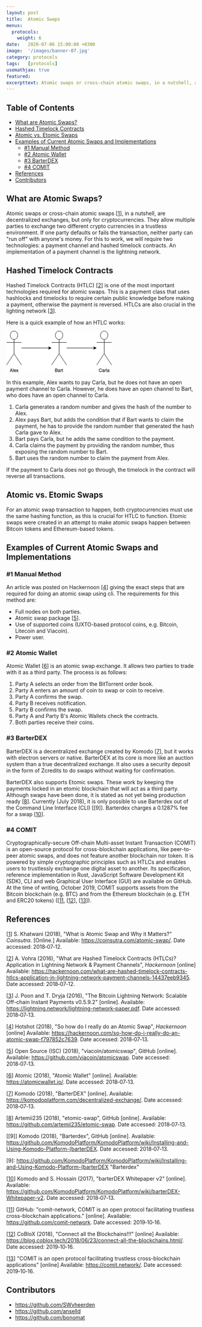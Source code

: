 ```yaml
---
layout: post
title:  Atomic Swaps
menus:
  protocols:
    weight: 6
date:   2020-07-06 15:00:00 +0300
image:  '/images/banner-07.jpg'
category: protocols
tags:   [protocols]
usemathjax: true
featured:
excerpttext: Atomic swaps or cross-chain atomic swaps, in a nutshell, are decentralized exchanges, but only for cryptocurrencies.
---
```


## Table of Contents

- [What are Atomic Swaps?](#what-are-atomic-swaps)
- [Hashed Timelock Contracts](#hashed-timelock-contracts)
- [Atomic vs. Etomic Swaps](#atomic-vs-etomic-swaps)
- [Examples of Current Atomic Swaps and Implementations](#examples-of-current-atomic-swaps-and-implementations)
  - [#1 Manual Method](#1-manual-method)
  - [#2 Atomic Wallet](#2-atomic-wallet)
  - [#3 BarterDEX](#3-barterdex)
  - [#4 COMIT](#4-comit)
- [References](#references)
- [Contributors](#contributors)


## What are Atomic Swaps?

Atomic swaps or cross-chain atomic swaps [[1]], in a nutshell, are decentralized
exchanges, but only for cryptocurrencies. They allow multiple parties to exchange two different crypto currencies in a
trustless environment. If one party defaults or fails the transaction, neither party can "run off" with anyone's
money. For this to work, we will require two technologies: a payment channel and hashed timelock contracts. An
implementation of a payment channel is the lightning network.

## Hashed Timelock Contracts

Hashed Timelock Contracts (HTLC) [[2]] is one of the most important technologies required for atomic swaps. This is a
payment class that uses hashlocks and timelocks to require certain public knowledge before making a payment, otherwise
the payment is reversed. HTLCs are also
crucial in the lighting network [[3]].

Here is a quick example of how an HTLC works:

![alt](sources/Characters.png)

In this example, Alex wants to pay Carla, but he does not have an open payment channel to Carla. However, he does have an
open channel to Bart, who does have an open channel to Carla.

1. Carla generates a random number and gives the hash of the number to Alex.
2. Alex pays Bart, but adds the condition that if Bart wants to claim the payment, he has to provide the random number
that generated the hash Carla gave to Alex.
3. Bart pays Carla, but he adds the same condition to the payment.
4. Carla claims the payment by providing the random number, thus exposing the random number to Bart.
5. Bart uses the random number to claim the payment from Alex.

If the payment to Carla does not go through, the timelock in the contract will reverse all transactions.

## Atomic vs. Etomic Swaps

For an atomic swap transaction to happen, both cryptocurrencies must use the same hashing function, as this is crucial
for HTLC to function. Etomic swaps were created in an attempt to make atomic swaps happen between Bitcoin tokens and
Ethereum-based tokens.

## Examples of Current Atomic Swaps and Implementations
### #1 Manual Method
An article was posted on Hackernoon [[4]]
giving the exact steps that are required for doing an atomic swap using cli. The requirements for this method are:

- Full nodes on both parties.
- Atomic swap package [[5]].
- Use of supported coins (UXTO-based protocol coins, e.g. Bitcoin, Litecoin and Viacoin).
- Power user.

### #2 Atomic Wallet

Atomic Wallet [[6]] is an atomic swap exchange. It allows two parties to trade with it as
a third party. The process is as follows:

1. Party A selects an order from the BitTorrent order book.
2. Party A enters an amount of coin to swap or coin to receive.
3. Party A confirms the swap.
4. Party B receives notification.
5. Party B confirms the swap.
6. Party A and Party B's Atomic Wallets check the contracts.
7. Both parties receive their coins.

### #3 BarterDEX

BarterDEX is a decentralized exchange created by Komodo [[7]], but
it works with electron servers or native. BarterDEX at its core is more like an auction system than a true decentralized
exchange. It also uses a security deposit in the form of Zcredits to do swaps without waiting for confirmation.

BarterDEX also supports Etomic swaps. These work by keeping the payments locked in an etomic blockchain that will act
as a third party. Although swaps have been done, it is stated as not yet being production ready [[8]]. Currently
(July&nbsp;2018), it is only possible to use Barterdex out of the Command Line Interface (CLI) [[9]]. Barterdex charges
a 0.1287% fee for a swap [[10]].

### #4 COMIT
Cryptographically-secure Off-chain Multi-asset Instant Transaction (COMIT) is an open-source protocol for
cross-blockchain applications, like peer-to-peer atomic swaps, and does not feature another blockchain nor token. It
is powered by simple cryptographic principles such as HTLCs and enables users to trustlessly exchange one digital asset
to another. Its specification, reference implementation in Rust, JavaScript Software Development Kit (SDK), CLI and web
Graphical User Interface (GUI) are available on GitHub. At the time of writing, October&nbsp;2019, COMIT supports
assets from the Bitcoin blockchain (e.g. BTC) and from the Ethereum blockchain (e.g. ETH and ERC20 tokens)
([[11], [[12]], [[13]]).


## References

[[1]] S. Khatwani (2018), "What is Atomic Swap and Why it Matters?" *Coinsutra*. [Online.]
Available: <https://coinsutra.com/atomic-swap/>. Date accessed: 2018&#8209;07&#8209;12.

[1]: https://coinsutra.com/atomic-swap/
"What is Atomic Swap and Why it Matters?"

[[2]] A. Vohra (2016), "What are Hashed Timelock Contracts (HTLCs)? Application in Lightning Network & Payment Channels",
*Hackernoon* [online] Available: <https://hackernoon.com/what-are-hashed-timelock-contracts-htlcs-application-in-lightning-network-payment-channels-14437eeb9345>.
Date accessed: 2018&#8209;07&#8209;12.

[2]: https://hackernoon.com/what-are-hashed-timelock-contracts-htlcs-application-in-lightning-network-payment-channels-14437eeb9345
"What are Hashed Timelock Contracts (HTLCs)? Application in Lightning Network & Payment Channels"

[[3]] J. Poon and T. Dryja (2016), "The Bitcoin Lightning Network: Scalable Off-chain Instant Payments v0.5.9.2" [online].
Available: <https://lightning.network/lightning-network-paper.pdf>. Date accessed: 2018&#8209;07&#8209;13.

[3]: https://lightning.network/lightning-network-paper.pdf
"The Bitcoin Lightning Network: Scalable Off-chain Instant Payments v0.5.9.2"

[[4]] Hotshot (2018), "So how do I really do an Atomic Swap", *Hackernoon* [online]
Available: <https://hackernoon.com/so-how-do-i-really-do-an-atomic-swap-f797852c7639>. Date accessed: 2018&#8209;07&#8209;13.

[4]: https://hackernoon.com/so-how-do-i-really-do-an-atomic-swap-f797852c7639
"So how do I really do an Atomic Swap"

[[5]] Open Source (ISC) (2018), "viacoin/atomicswap", GitHub [online]. Available: <https://github.com/viacoin/atomicswap>.
Date accessed: 2018&#8209;07&#8209;13.

[5]: https://github.com/viacoin/atomicswap
"viacoin/atomicswap"

[[6]] Atomic (2018), "Atomic Wallet" [online]. Available: <https://atomicwallet.io/>. Date accessed: 2018&#8209;07&#8209;13.

[6]: https://atomicwallet.io/
"Atomic Wallet"

[[7]] Komodo (2018), "BarterDEX" [online]. Available: <https://komodoplatform.com/decentralized-exchange/>.
Date accessed: 2018&#8209;07&#8209;13.

[7]: https://komodoplatform.com/decentralized-exchange/
"BarterDEX"

[[8]] Artemii235 (2018), "etomic-swap", GitHub [online]. Available: <https://github.com/artemii235/etomic-swap>.
Date accessed: 2018&#8209;07&#8209;13.

[8]: https://github.com/artemii235/etomic-swap
"etomic-swap"

[[9]] Komodo (2018), "Barterdex", GitHub [online]. Available:
<https://github.com/KomodoPlatform/KomodoPlatform/wiki/Installing-and-Using-Komodo-Platform-(barterDEX>.
Date accessed: 2018&#8209;07&#8209;13.

[9]: https://github.com/KomodoPlatform/KomodoPlatform/wiki/Installing-and-Using-Komodo-Platform-(barterDEX
"Barterdex"

[[10]] Komodo and S. Hossain (2017), "barterDEX Whitepaper v2" [online].
Available: <https://github.com/KomodoPlatform/KomodoPlatform/wiki/barterDEX-Whitepaper-v2>. Date accessed: 2018&#8209;07&#8209;13.

[10]: https://github.com/KomodoPlatform/KomodoPlatform/wiki/barterDEX-Whitepaper-v2
"barterDEX Whitepaper v2"

[[11]] GitHub: "comit-network, COMIT is an open protocol facilitating trustless cross-blockchain applications."
[online]. Available: <https://github.com/comit-network>. Date accessed: 2019&#8209;10&#8209;16.

[11]: https://github.com/comit-network
"GitHub: comit-network"

[[12]] CoBloX (2018), "Connect all the Blockchains!!!" [online] Available:
<https://blog.coblox.tech/2018/06/23/connect-all-the-blockchains.html/>. Date accessed: 2019&#8209;10&#8209;16.

[12]: https://blog.coblox.tech/2018/06/23/connect-all-the-blockchains.html
"CoBloX Connect all the Blockchains!!!"

[[13]] "COMIT is an open protocol facilitating trustless cross-blockchain applications" [online]
Available: <https://comit.network/>. Date accessed: 2019&#8209;10&#8209;16.

[13]: https://comit.network/
"COMIT Website"





## Contributors

- <https://github.com/SWvheerden>
- <https://github.com/anselld>
- <https://github.com/bonomat>
